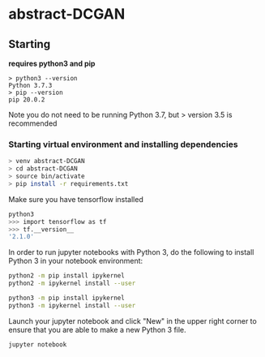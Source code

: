 # abstract-DCGAN

## Starting

**requires python3 and pip**

```
> python3 --version
Python 3.7.3
> pip --version
pip 20.0.2
```

Note you do not need to be running Python 3.7, but > version 3.5 is recommended

### Starting virtual environment and installing dependencies

```bash
> venv abstract-DCGAN
> cd abstract-DCGAN
> source bin/activate
> pip install -r requirements.txt
```

Make sure you have tensorflow installed

```bash
python3
>>> import tensorflow as tf
>>> tf.__version__
'2.1.0'
```

In order to run jupyter notebooks with Python 3, do the following to install Python 3 in your notebook environment:

```bash
python2 -m pip install ipykernel
python2 -m ipykernel install --user

python3 -m pip install ipykernel
python3 -m ipykernel install --user
```

Launch your jupyter notebook and click "New" in the upper right corner to ensure that you are able to make a new Python 3 file.

```bash
jupyter notebook
```
